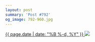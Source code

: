```yaml
---
layout: post
summary: 'Post #792'
og_image: 792-960.jpg
---
```


<p>
 <time>
  <a href="/792">
   {{ page.date | date: "%B %-d, %Y" }}
  </a>
 </time>
 <a href="/792">
  <img sizes="(min-width: 700px) 50vw, calc(100vw - 2rem)" src="{{ site.assets_url }}/792-480.jpg" srcset="{{ site.assets_url }}/792-240.jpg 240w, {{ site.assets_url }}/792-480.jpg 480w, {{ site.assets_url }}/792-720.jpg 720w, {{ site.assets_url }}/792-960.jpg 960w"/>
 </a>
</p>
